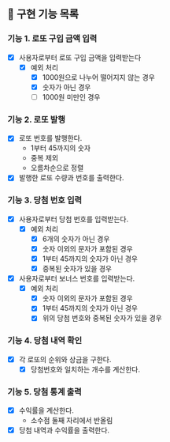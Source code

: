 ## 📝 구현 기능 목록

### 기능 1. 로또 구입 금액 입력

- [x] 사용자로부터 로또 구입 금액을 입력받는다
  - [x] 예외 처리
    - [x] 1000원으로 나누어 떨어지지 않는 경우
    - [x] 숫자가 아닌 경우
    - [ ] 1000원 미만인 경우

### 기능 2. 로또 발행

- [x] 로또 번호를 발행한다.
  - 1부터 45까지의 숫자
  - 중복 제외
  - 오름차순으로 정렬
- [x] 발행한 로또 수량과 번호를 출력한다.

### 기능 3. 당첨 번호 입력

- [x] 사용자로부터 당첨 번호를 입력받는다.
  - [x] 예외 처리
    - [x] 6개의 숫자가 아닌 경우
    - [x] 숫자 이외의 문자가 포함된 경우
    - [x] 1부터 45까지의 숫자가 아닌 경우
    - [x] 중복된 숫자가 있을 경우
- [x] 사용자로부터 보너스 번호를 입력받는다.
  - [x] 예외 처리
    - [x] 숫자 이외의 문자가 포함된 경우
    - [x] 1부터 45까지의 숫자가 아닌 경우
    - [x] 위의 당첨 번호와 중복된 숫자가 있을 경우

### 기능 4. 당첨 내역 확인

- [x] 각 로또의 순위와 상금을 구한다.
  - [x] 당첨번호와 일치하는 개수를 계산한다.

### 기능 5. 당첨 통계 출력

- [x] 수익률을 계산한다.
  - 소수점 둘째 자리에서 반올림
- [x] 당첨 내역과 수익률을 출력한다.
